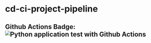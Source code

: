 # cd-ci-project-pipeline
## Github Actions Badge: ![Python application test with Github Actions](https://github.com/crisroddev/cd-ci-project-pipeline/workflows/Python+application+test+with+Github+Actions/badge.svg)